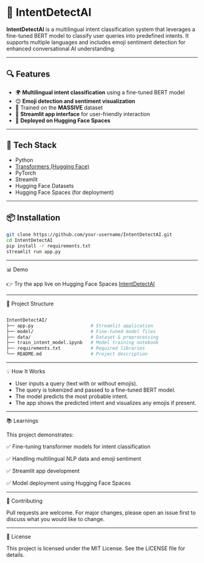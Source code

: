 # 🧠 IntentDetectAI

**IntentDetectAI** is a multilingual intent classification system that leverages a fine-tuned BERT model to classify user queries into predefined intents. It supports multiple languages and includes emoji sentiment detection for enhanced conversational AI understanding.

---


## 🔍 Features

- 🌍 **Multilingual intent classification** using a fine-tuned BERT model  
- 😊 **Emoji detection and sentiment visualization**  
- 🧪 Trained on the **MASSIVE** dataset  
- 🎯 **Streamlit app interface** for user-friendly interaction  
- 🚀 **Deployed on Hugging Face Spaces**  

---

## 🧰 Tech Stack

- Python  
- [Transformers (Hugging Face)](https://huggingface.co/docs/transformers)  
- PyTorch  
- Streamlit  
- Hugging Face Datasets  
- Hugging Face Spaces (for deployment)  

---

## 📦 Installation

```bash
git clone https://github.com/your-username/IntentDetectAI.git
cd IntentDetectAI
pip install -r requirements.txt
streamlit run app.py

```
---

📊 Demo

👉 Try the app live on Hugging Face Spaces
[IntentDetectAI](divyasani11/IntentDetect_AI)

---

📁 Project Structure

```bash

IntentDetectAI/
├── app.py                     # Streamlit application
├── model/                     # Fine-tuned model files
├── data/                      # Dataset & preprocessing
├── train_intent_model.ipynb   # Model training notebook
├── requirements.txt           # Required libraries
└── README.md                  # Project description

```

---
💡 How It Works

   - User inputs a query (text with or without emojis).
   - The query is tokenized and passed to a fine-tuned BERT model.
   - The model predicts the most probable intent.
   - The app shows the predicted intent and visualizes any emojis if present.

---

📚 Learnings

 This project demonstrates:

   ✅ Fine-tuning transformer models for intent classification

   ✅ Handling multilingual NLP data and emoji sentiment

   ✅ Streamlit app development

   ✅ Model deployment using Hugging Face Spaces

---

🤝 Contributing


  Pull requests are welcome. For major changes, please open an issue first to discuss what you would like to change.

---
📄 License

This project is licensed under the MIT License. See the LICENSE file for details.




